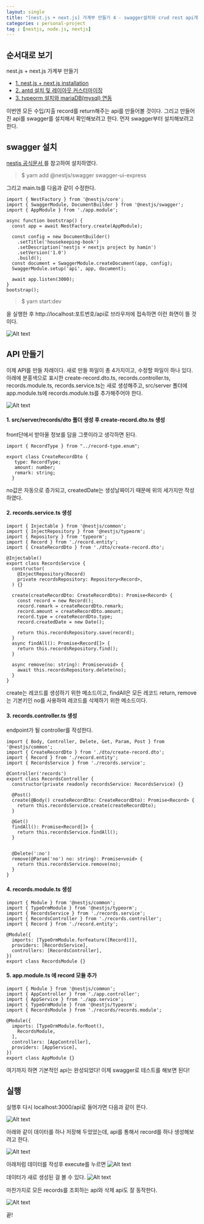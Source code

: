 ```yaml
---
layout: single
title: "[nest.js + next.js] 가계부 만들기 4 - swagger설치와 crud rest api개발"
categories : personal-project
tag : [nestjs, node.js, nextjs]
---
```


## 순서대로 보기
nest.js + next.js 가계부 만들기                                            
- [1. nest.js + next.js installation](https://iamhmin.github.io/nestjs/housekeeping-book-1/) 
- [2. antd 설치 및 레이아웃 커스터마이징 ](https://iamhmin.github.io/nestjs/housekeeping-book-2/)       
- [3. typeorm 설치와 mariaDB(mysql) 연동 ](https://iamhmin.github.io/nestjs/housekeeping-book-3/)       


이번엔 모든 수입/지출 record를 return해주는 api를 만들어볼 것이다. 
그리고 만들어진 api를 swagger를 설치해서 확인해보려고 한다. 
먼저 swagger부터 설치해보려고 한다.

## swagger 설치

[ nestjs 공식문서 ](https://docs.nestjs.com/openapi/introduction#setup-options/)를 참고하여 설치하였다.

>$ yarn add @nestjs/swagger swagger-ui-express

그리고 main.ts를 다음과 같이 수정한다.

```
import { NestFactory } from '@nestjs/core';
import { SwaggerModule, DocumentBuilder } from '@nestjs/swagger';
import { AppModule } from './app.module';

async function bootstrap() {
  const app = await NestFactory.create(AppModule);

  const config = new DocumentBuilder()
    .setTitle('housekeeping-book')
    .setDescription('nestjs + nextjs project by hamin')
    .setVersion('1.0')
    .build();
  const document = SwaggerModule.createDocument(app, config);
  SwaggerModule.setup('api', app, document);

  await app.listen(3000);
}
bootstrap();

```


>$ yarn start:dev

을 실행한 후 http://localhost:포트번호/api로 브라우저에 접속하면 이런 화면이 뜰 것이다.

![Alt text](/assets/images/20220527_113127956.png)



## API 만들기
이제 API를 만들 차례이다. 새로 만들 파일이 총 4가지이고, 수정할 파일이 하나 있다.
아래에 분홍색으로 표시한 create-record.dto.ts, records.controller.ts, records.module.ts, records.service.ts는 새로 생성해주고, src/server 폴더에 app.module.ts에 records.module.ts를 추가해주어야 한다.

![Alt text](/assets/images/20220527_120547492.png)

#### 1. src/server/records/dto 폴더 생성 후 create-record.dto.ts 생성
front단에서 받아올 정보를 담을 그릇이라고 생각하면 된다. 

```
import { RecordType } from "../record-type.enum";

export class CreateRecordDto {
   type: RecordType;
   amount: number;
   remark: string;
  }
```

no값은 자동으로 증가되고, createdDate는 생성날짜이기 때문에 위의 세가지만 작성하였다.

#### 2. records.service.ts 생성

```
import { Injectable } from '@nestjs/common';
import { InjectRepository } from '@nestjs/typeorm';
import { Repository } from 'typeorm';
import { Record } from './record.entity';
import { CreateRecordDto } from './dto/create-record.dto';

@Injectable()
export class RecordsService {
  constructor(
    @InjectRepository(Record)
    private recordsRepository: Repository<Record>,
  ) {}

  create(createRecordDto: CreateRecordDto): Promise<Record> {
    const record = new Record();
    record.remark = createRecordDto.remark;
    record.amount = createRecordDto.amount;
    record.type = createRecordDto.type;
    record.createdDate = new Date();

    return this.recordsRepository.save(record);
  }
  async findAll(): Promise<Record[]> {
    return this.recordsRepository.find();
  }

  async remove(no: string): Promise<void> {
    await this.recordsRepository.delete(no);
  }
}
```

create는 레코드를 생성하기 위한 메소드이고, findAll은 모든 레코드 return, remove는 기본키인 no를 사용하여 레코드를 삭제하기 위한 메소드이다.


#### 3. records.controller.ts 생성
endpoint가 될 controller를 작성한다.

```
import { Body, Controller, Delete, Get, Param, Post } from '@nestjs/common';
import { CreateRecordDto } from './dto/create-record.dto';
import { Record } from './record.entity';
import { RecordsService } from './records.service';

@Controller('records')
export class RecordsController {
  constructor(private readonly recordsService: RecordsService) {}

  @Post()
  create(@Body() createRecordDto: CreateRecordDto): Promise<Record> {
    return this.recordsService.create(createRecordDto);
  }

  @Get()
  findAll(): Promise<Record[]> {
    return this.recordsService.findAll();
  }


  @Delete(':no')
  remove(@Param('no') no: string): Promise<void> {
    return this.recordsService.remove(no);
  }
}
```

#### 4. records.module.ts 생성

```
import { Module } from '@nestjs/common';
import { TypeOrmModule } from '@nestjs/typeorm';
import { RecordsService } from './records.service';
import { RecordsController } from './records.controller';
import { Record } from './record.entity';

@Module({
  imports: [TypeOrmModule.forFeature([Record])],
  providers: [RecordsService],
  controllers: [RecordsController],
})
export class RecordsModule {}
```

#### 5. app.module.ts 에 record 모듈 추가

```
import { Module } from '@nestjs/common';
import { AppController } from './app.controller';
import { AppService } from './app.service';
import { TypeOrmModule } from '@nestjs/typeorm';
import { RecordsModule } from './records/records.module';

@Module({
  imports: [TypeOrmModule.forRoot(), 
    RecordsModule,
  ],
  controllers: [AppController],
  providers: [AppService],
})
export class AppModule {}

```

여기까지 하면 기본적인 api는 완성되었다! 이제 swagger로 테스트를 해보면 된다!

## 실행

실행후 다시 localhost:3000/api로 들어가면 다음과 같이 뜬다.

![Alt text](/assets/images/20220527_122853886.png)

아래와 같이 데이터를 하나 저장해 두었었는데, api를 통해서 record를 하나 생성해보려고 한다.

![Alt text](/assets/images/20220527_122315233.png)

아래처럼 데이터를 작성후 execute를 누르면
![Alt text](/assets/images/20220527_123004171.png)

데이터가 새로 생성된 걸 볼 수 있다.
![Alt text](/assets/images/20220527_122516149.png)

마찬가지로 모든 records를 조회하는 api와 삭제 api도 잘 동작한다.

![Alt text](/assets/images/20220527_123711381.png)


끝!



